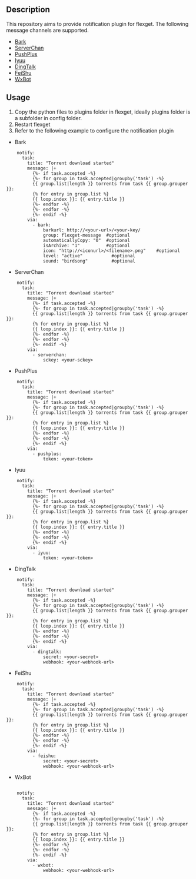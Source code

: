 ## Description
This repository aims to provide notification plugin for flexget.  The following message channels are supported.

- [Bark](https://github.com/Finb/Bark)
- [ServerChan](https://sct.ftqq.com/)
- [PushPlus](https://www.pushplus.plus/)
- [Iyuu](https://iyuu.cn/)
- [DingTalk](https://open.dingtalk.com/document/robots/custom-robot-access)
- [FeiShu](https://www.feishu.cn/hc/zh-CN/articles/360024984973)
- [WxBot](https://developer.work.weixin.qq.com/document/path/91770)

## Usage
1. Copy the python files to plugins folder in flexget, ideally plugins folder is a subfolder in config folder.
2. Restart flexget
3. Refer to the following example to configure the notification plugin

- Bark
```
    notify:
      task:
        title: "Torrent download started"
        message: |+
          {%- if task.accepted -%}
          {%- for group in task.accepted|groupby('task') -%}
          {{ group.list|length }} torrents from task {{ group.grouper }}:
          {% for entry in group.list %}
          {{ loop.index }}: {{ entry.title }} 
          {%- endfor -%}
          {%- endfor -%}
          {%- endif -%}
        via:
          - bark:
              barkurl: http://<your-url>/<your-key/
              group: flexget-message  #optional
              automaticallyCopy: "0"  #optional
              isArchive: "1"          #optional
              icon: "http://<iconurl>/<filename>.png"    #optional
              level: "active"           #optional
              sound: "birdsong"         #optional
```
- ServerChan
```
    notify:
      task:
        title: "Torrent download started"
        message: |+
          {%- if task.accepted -%}
          {%- for group in task.accepted|groupby('task') -%}
          {{ group.list|length }} torrents from task {{ group.grouper }}:
          {% for entry in group.list %}
          {{ loop.index }}: {{ entry.title }} 
          {%- endfor -%}
          {%- endfor -%}
          {%- endif -%}
        via:
          - serverchan:
              sckey: <your-sckey>
```
- PushPlus
```
    notify:
      task:
        title: "Torrent download started"
        message: |+
          {%- if task.accepted -%}
          {%- for group in task.accepted|groupby('task') -%}
          {{ group.list|length }} torrents from task {{ group.grouper }}:
          {% for entry in group.list %}
          {{ loop.index }}: {{ entry.title }} 
          {%- endfor -%}
          {%- endfor -%}
          {%- endif -%}
        via:
          - pushplus:
              token: <your-token>
```
- Iyuu
```
    notify:
      task:
        title: "Torrent download started"
        message: |+
          {%- if task.accepted -%}
          {%- for group in task.accepted|groupby('task') -%}
          {{ group.list|length }} torrents from task {{ group.grouper }}:
          {% for entry in group.list %}
          {{ loop.index }}: {{ entry.title }} 
          {%- endfor -%}
          {%- endfor -%}
          {%- endif -%}
        via:
          - iyuu:
              token: <your-token>
```
- DingTalk
```
    notify:
      task:
        title: "Torrent download started"
        message: |+
          {%- if task.accepted -%}
          {%- for group in task.accepted|groupby('task') -%}
          {{ group.list|length }} torrents from task {{ group.grouper }}:
          {% for entry in group.list %}
          {{ loop.index }}: {{ entry.title }} 
          {%- endfor -%}
          {%- endfor -%}
          {%- endif -%}
        via:
          - dingtalk:
              secret: <your-secret>
              webhook: <your-webhook-url>
```
- FeiShu
```
    notify:
      task:
        title: "Torrent download started"
        message: |+
          {%- if task.accepted -%}
          {%- for group in task.accepted|groupby('task') -%}
          {{ group.list|length }} torrents from task {{ group.grouper }}:
          {% for entry in group.list %}
          {{ loop.index }}: {{ entry.title }} 
          {%- endfor -%}
          {%- endfor -%}
          {%- endif -%}
        via:
          - feishu:
              secret: <your-secret>
              webhook: <your-webhook-url>
```
- WxBot
```

    notify:
      task:
        title: "Torrent download started"
        message: |+
          {%- if task.accepted -%}
          {%- for group in task.accepted|groupby('task') -%}
          {{ group.list|length }} torrents from task {{ group.grouper }}:
          {% for entry in group.list %}
          {{ loop.index }}: {{ entry.title }} 
          {%- endfor -%}
          {%- endfor -%}
          {%- endif -%}
        via:
          - wxbot:
              webhook: <your-webhook-url>
```
